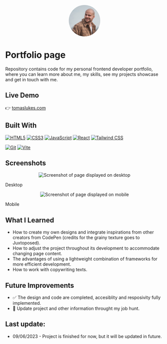 <p align="center">
  <img src="public/assets/images/profile-photo.jpg" alt="Project Logo" style="width:100px; border-radius:50%" />
</p>

# Portfolio page
Repository contains code for my personal frontend developer portfolio, where you can learn more about me, my skills, see my projects showcase and get in touch with me.


## Live Demo

👉 [tomaslukes.com](https://tomaslukes.com)

## Built With

<p align="left">
<a href="https://developer.mozilla.org/en-US/docs/Glossary/HTML5" target="_blank" rel="noreferrer"><img src="https://raw.githubusercontent.com/danielcranney/readme-generator/main/public/icons/skills/html5-colored.svg" width="36" height="36" alt="HTML5" /></a>
<a href="https://www.w3.org/TR/CSS/#css" target="_blank" rel="noreferrer"><img src="https://raw.githubusercontent.com/danielcranney/readme-generator/main/public/icons/skills/css3-colored.svg" width="36" height="36" alt="CSS3" /></a>
<a href="https://developer.mozilla.org/en-US/docs/Web/JavaScript" target="_blank" rel="noreferrer"><img src="https://raw.githubusercontent.com/danielcranney/readme-generator/main/public/icons/skills/javascript-colored.svg" width="36" height="36" alt="JavaScript" /></a>
<a href="https://reactjs.org/" target="_blank" rel="noreferrer"><img src="https://raw.githubusercontent.com/danielcranney/readme-generator/main/public/icons/skills/react-colored.svg" width="36" height="36" alt="React" /></a>
<a href="https://tailwindcss.com/" target="_blank" rel="noreferrer"><img src="https://raw.githubusercontent.com/danielcranney/readme-generator/main/public/icons/skills/tailwindcss-colored.svg" width="36" height="36" alt="Tailwind CSS" /></a>
</p>

<p align="left">
<a href="https://git-scm.com/" target="_blank" rel="noreferrer"><img src="https://raw.githubusercontent.com/danielcranney/readme-generator/main/public/icons/skills/git-colored.svg" width="36" height="36" alt="Git" /></a>
<a href="https://vitejs.dev/" target="_blank" rel="noreferrer"><img src="https://raw.githubusercontent.com/danielcranney/readme-generator/main/public/icons/skills/vite-colored.svg" width="36" height="36" alt="Vite" /></a>

</p>

## Screenshots

<p align="center">
  <img src="./public/assets/images/github-screenshots/portfolio-page-screenshop-desktop.PNG" alt="Screenshot of page displayed on desktop" width="500" />
</p>

Desktop

<p align="center">
  <img src="./public/assets/images/github-screenshots/portfolio-page-screenshop-mobile.png" alt="Screenshot of page displayed on mobile" width="250" />
</p>

Mobile

## What I Learned

- How to create my own designs and integrate inspirations from other creators from CodePen (credits for the grainy texture goes to Juxtoposed).
- How to adjust the project throughout its development to accommodate changing page content.
- The advantages of using a lightweight combination of frameworks for more efficient development.
- How to work with copywriting texts.


## Future Improvements
- ✅ The design and code are completed, accesiblity and resposivity fully implemented.
- 👷 Update project and other information throught my job hunt.

## Last update:

- 09/06/2023 - Project is finished for now, but it will be updated in future.